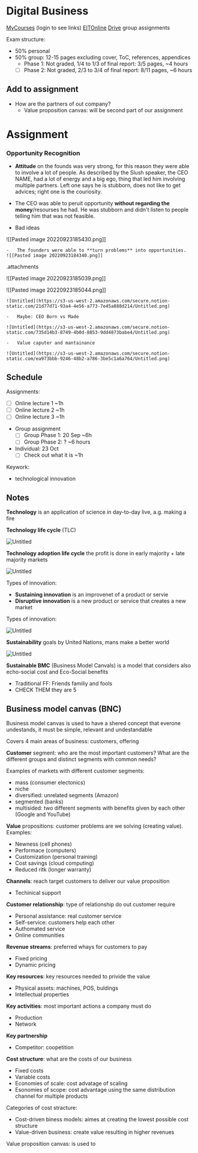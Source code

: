 # Digital Business
[MyCourses](https://mycourses.aalto.fi/course/view.php?id=37876&section=1) (login to see links)
[EITOnline](https://ieonline.eitdigital.eu/my/)
[Drive](https://drive.google.com/drive/folders/19rQX8E3LLSMw64Dg2H3reNLYqgbI9P1S) group assignments

Exam structure:

- 50% personal
- 50% group: 12-15 pages excluding cover, ToC, references, appendices
	- Phase 1: Not graded, 1/4 to 1/3 of final report: 3/5 pages, ~4 hours
	- [ ] Phase 2: Not graded, 2/3 to 3/4 of final report: 8/11 pages, ~6 hours

## Add to assignment
-   How are the partners of out company?
    -   Value proposition canvas: will be second part of our assignment

# Assignment

### **Opportunity Recognition**

-   **Attitude** on the founds was very strong, for this reason they were able to involve a lot of people. As described by the Slush speaker, the CEO NAME, had a lot of energy and a big ego, thing that led him involving multiple partners. Left one says he is stubborn, does not like to get advices; right one is the couriosity.
    
-   The CEO was able to peruit opportunity **without regarding the money**/resourses he had. He was stubborn and didn't listen to people telling him that was not feasible.
    

-   Bad ideas

![[Pasted image 20220923185430.png]]




    -   The founders were able to **turn problems** into opportunities.
    ![[Pasted image 20220923184340.png]]

.attachments



![[Pasted image 20220923185039.png]]



![[Pasted image 20220923185044.png]]
    
    
    ![Untitled](https://s3-us-west-2.amazonaws.com/secure.notion-static.com/21d77d71-93a4-4e56-a773-7e45a888d214/Untitled.png)
    
    -   Maybe: CEO Born vs Made
    
    ![Untitled](https://s3-us-west-2.amazonaws.com/secure.notion-static.com/735d14b3-8749-4b0d-8853-9dd4873babe4/Untitled.png)
    
    -   Value caputer and mantainance
    
    ![Untitled](https://s3-us-west-2.amazonaws.com/secure.notion-static.com/ea973bbb-9246-48b2-a786-3be5c1a6a764/Untitled.png)
    

## Schedule

Assignments:

-   [ ] Online lecture 1 ~1h
-   [ ] Online lecture 2 ~1h
-   [ ] Online lecture 3 ~1h
-   Group assignment
    -   [ ] Group Phase 1: 20 Sep ~6h
    -   [ ] Group Phase 2: ? ~6 hours
-   Individual: 23 Oct
    -   [ ] Check out what it is ~1h

Keywork:

-   technological innovation

## Notes

**Technology** is an application of science in day-to-day live, a.g. making a fire

**Technology life cycle** (TLC)

![Untitled](https://s3-us-west-2.amazonaws.com/secure.notion-static.com/681cfc5d-5615-451f-8518-79dd792bf377/Untitled.png)

**Technology adoption life cycle** the profit is done in early majority + late majority markets

![Untitled](https://s3-us-west-2.amazonaws.com/secure.notion-static.com/2db14be8-97b3-4aa3-b96a-06202ecddb40/Untitled.png)

Types of innovation:

-   **Sustaining innovation** is an improvenet of a product or servie
-   **Disruptive innovation** is a new product or service that creates a new market

Types of innovation:

![Untitled](https://s3-us-west-2.amazonaws.com/secure.notion-static.com/90368f62-9d94-4626-bbd4-73dd3dd9a4b8/Untitled.png)

**Sustainability** goals by United Nations, mans make a better world

![Untitled](https://s3-us-west-2.amazonaws.com/secure.notion-static.com/77585dae-30ed-4907-9119-0c3b23a18eec/Untitled.png)

**Sustainable BMC** (Business Model Canvals) is a model that considers also echo-social cost and Eco-Social benefits

-   Traditional FF: Friends familiy and fools
-   CHECK THEM they are 5

## Business model canvas (BNC)

Business model canvas is used to have a shered concept that everone undestands, it must be simple, relevant and undestandable

Covers 4 main areas of business: customers, offering

**Customer** segment: who are the most important customers? What are the different groups and distinct segments with common needs?

Examples of markets with different customer segments:

-   mass (consumer electonics)
-   niche
-   diversified: unrelated segments (Amazon)
-   segmented (banks)
-   multisided: two different segments with benefits given by each other (Google and YouTube)

**Value** propositions: customer problems are we solving (creating value). Examples:

-   Newness (cell phones)
-   Performace (computers)
-   Customization (personal training)
-   Cost savings (cloud computing)
-   Reduced ritk (longer warranty)

**Channels**: reach target customers to deliver our value proposition

-   Techinical support

**Customer relationship**: type of relationship do out customer require

-   Personal assistance: real customer service
-   Self-service: customers help each other
-   Authomated service
-   Online communities

**Revenue streams**: preferred whays for customers to pay

-   Fixed pricing
-   Dynamic pricing

**Key resources**: key resources needed to privide the value

-   Physical assets: machines, POS, buldings
-   Intellectual properties

**Key activities**: most important actions a company must do

-   Production
-   Network

**Key partnership**

-   Competitor: coopetition

**Cost structure**: what are the costs of our business

-   Fixed costs
-   Variable costs
-   Economies of scale: cost advatage of scaling
-   Esonomies of scope: cost advantage using the same distribution channel for multiple products

Categories of cost stracture:

-   Cost-driven biness models: aimes at creating the lowest possible cost structure
-   Value-driven business: create value resulting in higher revenues

Value proposition canvas: is used to